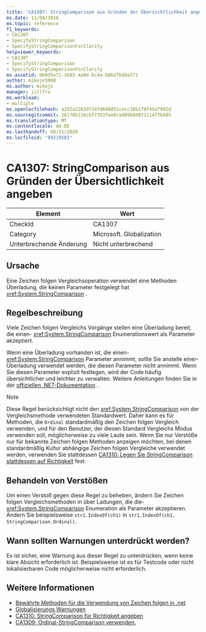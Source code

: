 ```yaml
---
title: 'CA1307: StringComparison aus Gründen der Übersichtlichkeit angeben'
ms.date: 11/04/2016
ms.topic: reference
f1_keywords:
- CA1307
- SpecifyStringComparison
- SpecifyStringComparisonForClarity
helpviewer_keywords:
- CA1307
- SpecifyStringComparison
- SpecifyStringComparisonForClarity
ms.assetid: 9b0d5e71-1683-4a0d-bc4a-68b2fbd8af71
author: mikejo5000
ms.author: mikejo
manager: jillfra
ms.workload:
- multiple
ms.openlocfilehash: a292a2283df34fd696851cecc16b1f0f45df992d
ms.sourcegitcommit: 26178b116cbf7353fee6ca989b8d872114f7b405
ms.translationtype: MT
ms.contentlocale: de-DE
ms.lasthandoff: 08/31/2020
ms.locfileid: "89219581"
---
```

# <a name="ca1307-specify-stringcomparison-for-clarity"></a>CA1307: StringComparison aus Gründen der Übersichtlichkeit angeben

|Element|Wert|
|-|-|
|CheckId|CA1307|
|Category|Microsoft. Globalization|
|Unterbrechende Änderung|Nicht unterbrechend|

## <a name="cause"></a>Ursache
Eine Zeichen folgen Vergleichsoperation verwendet eine Methoden Überladung, die keinen Parameter festgelegt hat <xref:System.StringComparison> .

## <a name="rule-description"></a>Regelbeschreibung
Viele Zeichen folgen Vergleichs Vorgänge stellen eine Überladung bereit, die einen- <xref:System.StringComparison> Enumerationswert als Parameter akzeptiert.

Wenn eine Überladung vorhanden ist, die einen- <xref:System.StringComparison> Parameter annimmt, sollte Sie anstelle einer-Überladung verwendet werden, die diesen Parameter nicht annimmt. Wenn Sie diesen Parameter explizit festlegen, wird der Code häufig übersichtlicher und leichter zu verwalten. Weitere Anleitungen finden Sie in der [offiziellen .NET-Dokumentation](/dotnet/standard/base-types/best-practices-strings#specifying-string-comparisons-explicitly) .

> [!NOTE]
> Diese Regel berücksichtigt nicht den <xref:System.StringComparison> von der Vergleichsmethode verwendeten Standardwert. Daher kann es für Methoden, die `Ordinal` standardmäßig den Zeichen folgen Vergleich verwenden, und für den Benutzer, der diesen Standard Vergleichs Modus verwenden soll, möglicherweise zu viele Laute sein.
> Wenn Sie nur Verstöße nur für bekannte Zeichen folgen Methoden anzeigen möchten, bei denen standardmäßig Kultur abhängige Zeichen folgen Vergleiche verwendet werden, verwenden Sie stattdessen [CA1310: Legen Sie StringComparison stattdessen auf Richtigkeit](ca1310.md) fest.

## <a name="how-to-fix-violations"></a>Behandeln von Verstößen
Um einen Verstoß gegen diese Regel zu beheben, ändern Sie Zeichen folgen Vergleichsmethoden in über Ladungen, die die- <xref:System.StringComparison> Enumeration als Parameter akzeptieren. Ändern Sie beispielsweise `str1.IndexOf(ch1)` in `str1.IndexOf(ch1, StringComparison.Ordinal)`.

## <a name="when-to-suppress-warnings"></a>Wann sollten Warnungen unterdrückt werden?
Es ist sicher, eine Warnung aus dieser Regel zu unterdrücken, wenn keine klare Absicht erforderlich ist. Beispielsweise ist es für Testcode oder nicht lokalisierbaren Code möglicherweise nicht erforderlich.

## <a name="see-also"></a>Weitere Informationen

- [Bewährte Methoden für die Verwendung von Zeichen folgen in .net](/dotnet/standard/base-types/best-practices-strings)
- [Globalisierungs Warnungen](globalization-warnings.md)
- [CA1310: StringComparison für Richtigkeit angeben](ca1310.md)
- [CA1309: Ordinal-StringComparison verwenden.](ca1309.md)
